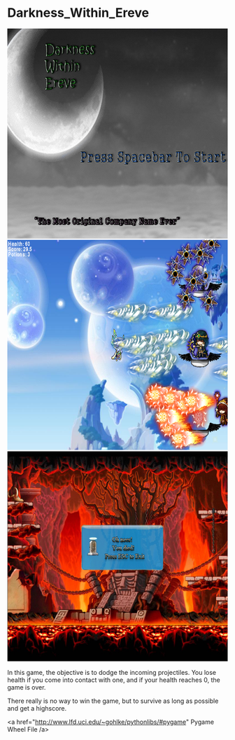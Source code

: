 # Darkness_Within_Ereve
<img src="https://github.com/ecao7841/Darkness_Within_Ereve/blob/master/GamePlan/screenshot1.PNG?raw=true" width="640" height="480">
<img src="https://github.com/ecao7841/Darkness_Within_Ereve/blob/master/GamePlan/screemshot2.PNG?raw=true" width="640" height="480">
<img src="https://github.com/ecao7841/Darkness_Within_Ereve/blob/master/GamePlan/screenshot3.PNG?raw=true" width="640" height="480">
<p>In this game, the objective is to dodge the incoming projectiles. You lose health if you come into contact with one, and if your health reaches 0, the game is over. 

There really is no way to win the game, but to survive as long as possible and get a highscore.</p>

<a href="http://www.lfd.uci.edu/~gohlke/pythonlibs/#pygame" Pygame Wheel File /a>
